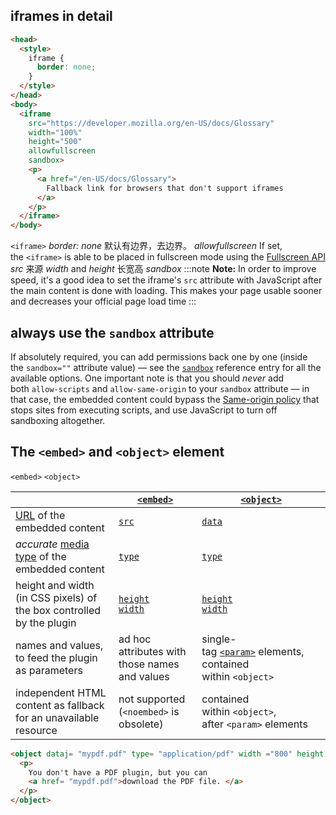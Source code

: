 ## iframes in detail
```html
<head>
  <style>
    iframe {
      border: none;
    }
  </style>
</head>
<body>
  <iframe
    src="https://developer.mozilla.org/en-US/docs/Glossary"
    width="100%"
    height="500"
    allowfullscreen
    sandbox>
    <p>
      <a href="/en-US/docs/Glossary">
        Fallback link for browsers that don't support iframes
      </a>
    </p>
  </iframe>
</body>
```
`<iframe>`
*border: none*
默认有边界，去边界。
*allowfullscreen*
If set, the `<iframe>` is able to be placed in fullscreen mode using the [Fullscreen API](https://developer.mozilla.org/en-US/docs/Web/API/Fullscreen_API)
*src*
来源
*width* and *height*
长宽高
*sandbox*
:::note
**Note:** In order to improve speed, it's a good idea to set the iframe's `src` attribute with JavaScript after the main content is done with loading. This makes your page usable sooner and decreases your official page load time
:::
## always use the `sandbox` attribute
If absolutely required, you can add permissions back one by one (inside the `sandbox=""` attribute value) — see the [`sandbox`](https://developer.mozilla.org/en-US/docs/Web/HTML/Element/iframe#sandbox) reference entry for all the available options. One important note is that you should _never_ add both `allow-scripts` and `allow-same-origin` to your `sandbox` attribute — in that case, the embedded content could bypass the [Same-origin policy](https://developer.mozilla.org/en-US/docs/Glossary/Same-origin_policy) that stops sites from executing scripts, and use JavaScript to turn off sandboxing altogether.

## The `<embed>` and `<object>` element
`<embed>` `<object>`

| |[`<embed>`](https://developer.mozilla.org/en-US/docs/Web/HTML/Element/embed)|[`<object>`](https://developer.mozilla.org/en-US/docs/Web/HTML/Element/object)|
|---|---|---|
|[URL](https://developer.mozilla.org/en-US/docs/Glossary/URL) of the embedded content|[`src`](https://developer.mozilla.org/en-US/docs/Web/HTML/Element/embed#src)|[`data`](https://developer.mozilla.org/en-US/docs/Web/HTML/Element/object#data)|
|_accurate_ [media type](https://developer.mozilla.org/en-US/docs/Glossary/MIME_type) of the embedded content|[`type`](https://developer.mozilla.org/en-US/docs/Web/HTML/Element/embed#type)|[`type`](https://developer.mozilla.org/en-US/docs/Web/HTML/Element/object#type)|
|height and width (in CSS pixels) of the box controlled by the plugin|[`height`](https://developer.mozilla.org/en-US/docs/Web/HTML/Element/embed#height)  <br />[`width`](https://developer.mozilla.org/en-US/docs/Web/HTML/Element/embed#width)|[`height`](https://developer.mozilla.org/en-US/docs/Web/HTML/Element/object#height)  <br />[`width`](https://developer.mozilla.org/en-US/docs/Web/HTML/Element/object#width)|
|names and values, to feed the plugin as parameters|ad hoc attributes with those names and values|single-tag [`<param>`](https://developer.mozilla.org/en-US/docs/Web/HTML/Element/param) elements, contained within `<object>`|
|independent HTML content as fallback for an unavailable resource|not supported (`<noembed>` is obsolete)|contained within `<object>`, after `<param>` elements|

```html
<object dataj= "mypdf.pdf" type= "application/pdf" width ="800" height ="1200">
  <p>
    You don't have a PDF plugin, but you can
    <a href= "mypdf.pdf">download the PDF file. </a>
  </p>
</object>
```

